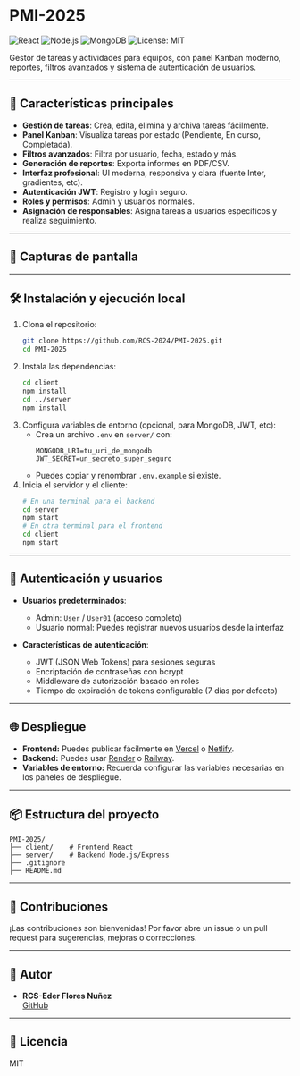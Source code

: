 # PMI-2025

![React](https://img.shields.io/badge/React-18.x-blue?logo=react)
![Node.js](https://img.shields.io/badge/Node.js-18.x-green?logo=node.js)
![MongoDB](https://img.shields.io/badge/MongoDB-Atlas-brightgreen?logo=mongodb)
![License: MIT](https://img.shields.io/badge/License-MIT-yellow.svg)

Gestor de tareas y actividades para equipos, con panel Kanban moderno, reportes, filtros avanzados y sistema de autenticación de usuarios.

---

## 🚀 Características principales

- **Gestión de tareas**: Crea, edita, elimina y archiva tareas fácilmente.
- **Panel Kanban**: Visualiza tareas por estado (Pendiente, En curso, Completada).
- **Filtros avanzados**: Filtra por usuario, fecha, estado y más.
- **Generación de reportes**: Exporta informes en PDF/CSV.
- **Interfaz profesional**: UI moderna, responsiva y clara (fuente Inter, gradientes, etc).
- **Autenticación JWT**: Registro y login seguro.
- **Roles y permisos**: Admin y usuarios normales.
- **Asignación de responsables**: Asigna tareas a usuarios específicos y realiza seguimiento.

---

## 📸 Capturas de pantalla

<!-- Si tienes imágenes, agrégalas aquí -->
<!--
![Login](docs/screenshots/login.png)
![Kanban](docs/screenshots/kanban.png)
-->

---

## 🛠️ Instalación y ejecución local

1. Clona el repositorio:
    ```sh
    git clone https://github.com/RCS-2024/PMI-2025.git
    cd PMI-2025
    ```
2. Instala las dependencias:
    ```sh
    cd client
    npm install
    cd ../server
    npm install
    ```
3. Configura variables de entorno (opcional, para MongoDB, JWT, etc):
    - Crea un archivo `.env` en `server/` con:
      ```
      MONGODB_URI=tu_uri_de_mongodb
      JWT_SECRET=un_secreto_super_seguro
      ```
    - Puedes copiar y renombrar `.env.example` si existe.
4. Inicia el servidor y el cliente:
    ```sh
    # En una terminal para el backend
    cd server
    npm start
    # En otra terminal para el frontend
    cd client
    npm start
    ```

---

## 🔐 Autenticación y usuarios

- **Usuarios predeterminados**:
  - Admin: `User` / `User01` (acceso completo)
  - Usuario normal: Puedes registrar nuevos usuarios desde la interfaz

- **Características de autenticación**:
  - JWT (JSON Web Tokens) para sesiones seguras
  - Encriptación de contraseñas con bcrypt
  - Middleware de autorización basado en roles
  - Tiempo de expiración de tokens configurable (7 días por defecto)

---

## 🌐 Despliegue

- **Frontend:** Puedes publicar fácilmente en [Vercel](https://vercel.com/) o [Netlify](https://netlify.com/).
- **Backend:** Puedes usar [Render](https://render.com/) o [Railway](https://railway.app/).
- **Variables de entorno:** Recuerda configurar las variables necesarias en los paneles de despliegue.

---

## 📦 Estructura del proyecto

```
PMI-2025/
├── client/    # Frontend React
├── server/    # Backend Node.js/Express
├── .gitignore
├── README.md
```

---

## 🤝 Contribuciones

¡Las contribuciones son bienvenidas! Por favor abre un issue o un pull request para sugerencias, mejoras o correcciones.

---

## 👤 Autor

- **RCS-Eder Flores Nuñez**  
  [GitHub](https://github.com/RCS-2024)

---

## 📄 Licencia

MIT
